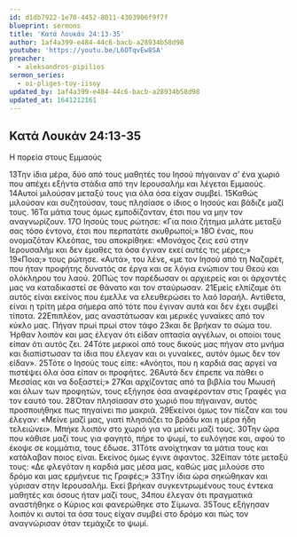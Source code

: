 ```yaml
---
id: d1db7922-1e70-4452-8011-4303906f9f7f
blueprint: sermons
title: 'Κατά Λουκάν 24:13-35'
author: 1af4a399-e484-44c6-bacb-a28934b58d98
youtube: 'https://youtu.be/L6OTqvEw8SA'
preacher:
  - aleksandros-pipilios
sermon_series:
  - oi-pliges-toy-iisoy
updated_by: 1af4a399-e484-44c6-bacb-a28934b58d98
updated_at: 1641212161
---
```

## Κατά Λουκάν 24:13-35

Η πορεία στους Εμμαούς

13Την ίδια μέρα, δύο από τους μαθητές του Ιησού πήγαιναν σ’ ένα χωριό που απέχει εξήντα στάδια από την Ιερουσαλήμ και λέγεται Εμμαούς. 14Αυτοί μιλούσαν μεταξύ τους για όλα όσα είχαν συμβεί. 15Καθώς μιλούσαν και συζητούσαν, τους πλησίασε ο ίδιος ο Ιησούς και βάδιζε μαζί τους. 16Τα μάτια τους όμως εμποδίζονταν, έτσι που να μην τον αναγνωρίζουν. 17Ο Ιησούς τους ρώτησε: «Για ποιο ζήτημα μιλάτε μεταξύ σας τόσο έντονα, έτσι που περπατάτε σκυθρωποί;» 18Ο ένας, που ονομαζόταν Κλεόπας, του αποκρίθηκε: «Μονάχος ζεις εσύ στην Ιερουσαλήμ και δεν έμαθες τα όσα έγιναν εκεί αυτές τις μέρες;» 19«Ποια;» τους ρώτησε. «Αυτά», του λένε, «με τον Ιησού από τη Ναζαρέτ, που ήταν προφήτης δυνατός σε έργα και σε λόγια ενώπιον του Θεού και ολόκληρου του λαού. 20Πώς τον παρέδωσαν οι αρχιερείς και οι άρχοντές μας να καταδικαστεί σε θάνατο και τον σταύρωσαν. 21Εμείς ελπίζαμε ότι αυτός είναι εκείνος που έμελλε να ελευθερώσει το λαό Ισραήλ. Αντίθετα, είναι η τρίτη μέρα σήμερα από τότε που έγιναν αυτά και δεν έχει συμβεί τίποτα. 22Επιπλέον, μας αναστάτωσαν και μερικές γυναίκες από τον κύκλο μας. Πήγαν πρωί πρωί στον τάφο 23και δε βρήκαν το σώμα του. Ήρθαν λοιπόν και μας έλεγαν ότι είδαν οπτασία αγγέλων, οι οποίοι τους είπαν ότι αυτός ζει. 24Τότε μερικοί από τους δικούς μας πήγαν στο μνήμα και διαπίστωσαν τα ίδια που έλεγαν και οι γυναίκες, αυτόν όμως δεν τον είδαν». 25Τότε ο Ιησούς τους είπε: «Ανόητοι, που η καρδιά σας αργεί να πιστέψει όλα όσα είπαν οι προφήτες. 26Αυτά δεν έπρεπε να πάθει ο Μεσσίας και να δοξαστεί;» 27Και αρχίζοντας από τα βιβλία του Μωυσή και όλων των προφητών, τους εξήγησε όσα αναφέρονταν στις Γραφές για τον εαυτό του.
28Όταν πλησίασαν στο χωριό που πήγαιναν, αυτός προσποιήθηκε πως πηγαίνει πιο μακριά. 29Εκείνοι όμως τον πίεζαν και του έλεγαν: «Μείνε μαζί μας, γιατί πλησιάζει το βράδυ και η μέρα ήδη τελειώνει». Μπήκε λοιπόν στο χωριό για να μείνει μαζί τους. 30Την ώρα που κάθισε μαζί τους για φαγητό, πήρε το ψωμί, το ευλόγησε και, αφού το έκοψε σε κομμάτια, τους έδωσε. 31Τότε ανοίχτηκαν τα μάτια τους και κατάλαβαν ποιος είναι. Εκείνος όμως έγινε άφαντος. 32Είπαν τότε μεταξύ τους: «Δε φλεγόταν η καρδιά μας μέσα μας, καθώς μας μιλούσε στο δρόμο και μας ερμήνευε τις Γραφές;» 33Την ίδια ώρα σηκώθηκαν και γύρισαν στην Ιερουσαλήμ. Εκεί βρήκαν συγκεντρωμένους τους έντεκα μαθητές και όσους ήταν μαζί τους, 34που έλεγαν ότι πραγματικά αναστήθηκε ο Κύριος και φανερώθηκε στο Σίμωνα. 35Τους εξήγησαν λοιπόν κι αυτοί τα όσα τους είχαν συμβεί στο δρόμο και πώς τον αναγνώρισαν όταν τεμάχιζε το ψωμί.
